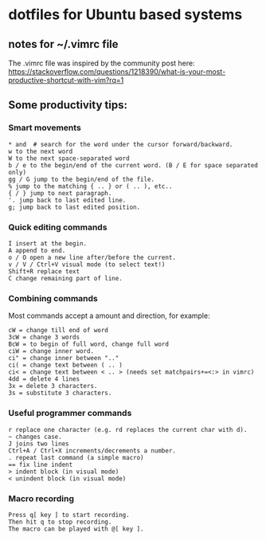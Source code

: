 # dotfiles for Ubuntu based systems

## notes for ~/.vimrc file
The .vimrc file was inspired by the community post here:
https://stackoverflow.com/questions/1218390/what-is-your-most-productive-shortcut-with-vim?rq=1

## Some productivity tips:

  ### Smart movements

    * and  # search for the word under the cursor forward/backward.
    w to the next word
    W to the next space-separated word
    b / e to the begin/end of the current word. (B / E for space separated only)
    gg / G jump to the begin/end of the file.
    % jump to the matching { .. } or ( .. ), etc..
    { / } jump to next paragraph.
    '. jump back to last edited line.
    g; jump back to last edited position.


  ### Quick editing commands

    I insert at the begin.
    A append to end.
    o / O open a new line after/before the current.
    v / V / Ctrl+V visual mode (to select text!)
    Shift+R replace text
    C change remaining part of line.


  ### Combining commands

  Most commands accept a amount and direction, for example:

    cW = change till end of word
    3cW = change 3 words
    BcW = to begin of full word, change full word
    ciW = change inner word.
    ci" = change inner between ".."
    ci( = change text between ( .. )
    ci< = change text between < .. > (needs set matchpairs+=<:> in vimrc)
    4dd = delete 4 lines
    3x = delete 3 characters.
    3s = substitute 3 characters.


  ### Useful programmer commands

    r replace one character (e.g. rd replaces the current char with d).
    ~ changes case.
    J joins two lines
    Ctrl+A / Ctrl+X increments/decrements a number.
    . repeat last command (a simple macro)
    == fix line indent
    > indent block (in visual mode)
    < unindent block (in visual mode)


  ### Macro recording

    Press q[ key ] to start recording.
    Then hit q to stop recording.
    The macro can be played with @[ key ].
